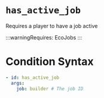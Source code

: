 # `has_active_job`

Requires a player to have a job active

:::warningRequires:
EcoJobs
:::

# Condition Syntax
```yaml
- id: has_active_job
  args:
    job: builder # The job ID
```
